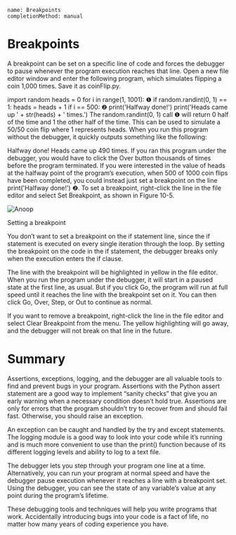 ```ngMeta
name: Breakpoints
completionMethod: manual
```
# Breakpoints
A breakpoint can be set on a specific line of code and forces the debugger to pause whenever the program execution reaches that line. Open a new file editor window and enter the following program, which simulates flipping a coin 1,000 times. Save it as coinFlip.py.


   import random
   heads = 0
   for i in range(1, 1001):
❶     if random.randint(0, 1) == 1:
           heads = heads + 1
       if i == 500:
❷         print('Halfway done!')
   print('Heads came up ' + str(heads) + ' times.')
The random.randint(0, 1) call ❶ will return 0 half of the time and 1 the other half of the time. This can be used to simulate a 50/50 coin flip where 1 represents heads. When you run this program without the debugger, it quickly outputs something like the following:


Halfway done!
Heads came up 490 times.
If you ran this program under the debugger, you would have to click the Over button thousands of times before the program terminated. If you were interested in the value of heads at the halfway point of the program’s execution, when 500 of 1000 coin flips have been completed, you could instead just set a breakpoint on the line print('Halfway done!') ❷. To set a breakpoint, right-click the line in the file editor and select Set Breakpoint, as shown in Figure 10-5.

![Anoop](assets/000001.jpg)

 Setting a breakpoint

You don’t want to set a breakpoint on the if statement line, since the if statement is executed on every single iteration through the loop. By setting the breakpoint on the code in the if statement, the debugger breaks only when the execution enters the if clause.

The line with the breakpoint will be highlighted in yellow in the file editor. When you run the program under the debugger, it will start in a paused state at the first line, as usual. But if you click Go, the program will run at full speed until it reaches the line with the breakpoint set on it. You can then click Go, Over, Step, or Out to continue as normal.

If you want to remove a breakpoint, right-click the line in the file editor and select Clear Breakpoint from the menu. The yellow highlighting will go away, and the debugger will not break on that line in the future.

# Summary
Assertions, exceptions, logging, and the debugger are all valuable tools to find and prevent bugs in your program. Assertions with the Python assert statement are a good way to implement “sanity checks” that give you an early warning when a necessary condition doesn’t hold true. Assertions are only for errors that the program shouldn’t try to recover from and should fail fast. Otherwise, you should raise an exception.

An exception can be caught and handled by the try and except statements. The logging module is a good way to look into your code while it’s running and is much more convenient to use than the print() function because of its different logging levels and ability to log to a text file.

The debugger lets you step through your program one line at a time. Alternatively, you can run your program at normal speed and have the debugger pause execution whenever it reaches a line with a breakpoint set. Using the debugger, you can see the state of any variable’s value at any point during the program’s lifetime.

These debugging tools and techniques will help you write programs that work. Accidentally introducing bugs into your code is a fact of life, no matter how many years of coding experience you have.

